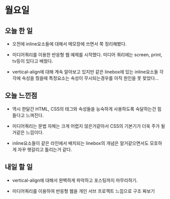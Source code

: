 # 월요일

## 오늘 한 일

- 오전에 inline요소들에 대해서 메모장에 쓰면서 쭉 정리해봤다.

- 미디어쿼리를 이용한 반응형 웹 예제를 시작했다. 미디어 쿼리에는 screen, print, tv등이 있다고 배웠다.

- vertical-align에 대해 계속 알아보고 있지만 같은 linebox에 있는 inline요소들 각각에 속성을 줬을때 특정요소는 속성이 무시되는경우를 아직 원인을 못 찾았다...

## 오늘 느낀점

- 역시 한달간 HTML, CSS의 태그와 속성들을 능숙하게 사용하도록 숙달하는건 힘들다고 느껴진다.

- 미디어쿼리는 문법 자체는 크게 어렵지 않은거같아서 CSS의 기본기가 더욱 주가 될거같은 느낌이다.

- inline요소들이 같은 라인에서 배치되는 linebox의 개념은 알거같으면서도 모호하게 자꾸 헷갈리고 틀리는거 같다.

## 내일 할 일

- vertical-align에 대해서 완벽하게 파악하고 포스팅까지 마무리하기.

- 미디어쿼리를 이용하여 반응형 웹을 개인 서브 프로젝트 느낌으로 구조 짜보기
